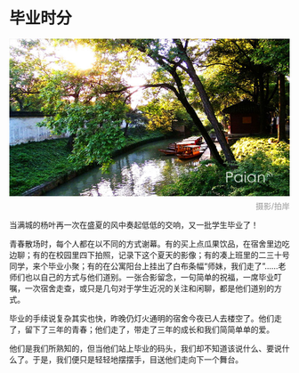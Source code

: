 # 毕业时分

![乌篷船带你去远行](images/wufengchuan.jpg)
<div style="margin-top:-10px;color:#999;text-align:right;">摄影/拍岸</div>

当满城的杨叶再一次在盛夏的风中奏起低低的交响，又一批学生毕业了！

青春散场时，每个人都在以不同的方式谢幕。有的买上点瓜果饮品，在宿舍里边吃边聊；有的在校园里四下拍照，记录下这个夏天的影像；有的凑上班里的二三十号同学，来个毕业小聚；有的在公寓阳台上挂出了白布条幅“师妹，我们走了”……老师们也以自己的方式与他们道别。一张合影留念，一句简单的祝福，一席毕业叮嘱，一次宿舍走查，或只是几句对于学生近况的关注和闲聊，都是他们道别的方式。

毕业的手续说复杂其实也快，昨晚仍灯火通明的宿舍今夜已人去楼空了。他们走了，留下了三年的青春；他们走了，带走了三年的成长和我们简简单单的爱。

他们是我们所熟知的，但当他们站上毕业的码头，我们却不知道该说什么、要说什么了。于是，我们便只是轻轻地摆摆手，目送他们走向下一个舞台。